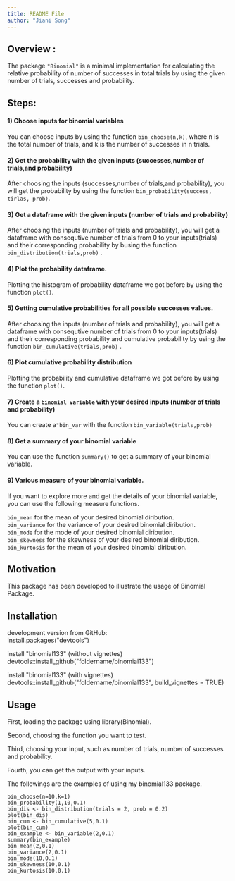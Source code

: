 ```yaml
---
title: README File
author: "Jiani Song"
---
```


## Overview :

The package `"Binomial"` is a minimal implementation for calculating the relative probability of number of successes in total trials by using the given number of trials, successes and probability. 

## Steps:

#### 1) Choose inputs for binomial variables 

You can choose inputs by using the function `bin_choose(n,k)`, where n is the total number of trials, and k is the number of successes in n trials.                     

#### 2) Get the probability with the given inputs (successes,number of trials,and probability)         

After choosing the inputs (successes,number of trials,and probability), you will get the probability by using the function `bin_probability(success, tirlas, prob)`.     

#### 3) Get a dataframe with the given inputs (number of trials and probability)      
 
After choosing the inputs (number of trials and probability), you will get a dataframe with consequtive number of trials from 0 to your inputs(trials) and their corresponding probability by busing the function `bin_distribution(trials,prob)` .         


#### 4) Plot the probability dataframe.          

Plotting the histogram of probability dataframe we got before by using the function `plot()`.         

#### 5) Getting cumulative probabilities for all possible successes values.      

After choosing the inputs (number of trials and probability), you will get a dataframe with consequtive number of trials from 0 to your inputs(trials) and their corresponding probability and cumulative probability by using the function `bin_cumulative(trials,prob)` .     

#### 6) Plot cumulative probability distribution     
 
Plotting the probability and cumulative dataframe we got before by using the function `plot()`.        


#### 7) Create a `binomial variable` with your desired inputs (number of trials and probability)  

You can create a`"bin_var` with the function `bin_variable(trials,prob)`  

#### 8) Get a summary of your binomial variable          

You can use the function `summary()` to get a summary of your binomial variable.   

#### 9) Various measure of your binomial variable.       

If you want to explore more and get the details of your binomial variable, you can use the following measure functions.         

`bin_mean` for the mean of your desired binomial diribution.        
`bin_variance` for the variance of your desired binomial diribution.            
`bin_mode` for the mode of your desired binomial diribution.                
`bin_skewness` for the skewness of your desired binomial diribution.            
`bin_kurtosis` for the mean of your desired binomial diribution.       

## Motivation           

This package has been developed to illustrate the usage of Binomial Package.  


## Installation      

development version from GitHub:       
install.packages("devtools")       

install "binomial133" (without vignettes)    
devtools::install_github("foldername/binomial133")     

install "binomial133" (with vignettes)     
devtools::install_github("foldername/binomial133", build_vignettes = TRUE)       


## Usage                     

First, loading the package using library(Binomial).

Second, choosing the function you want to test.       

Third, choosing your input, such as number of trials, number of successes and probability.         
      
Fourth, you can get the output with your inputs.    

The followings are the examples of using my binomial133 package.       

`bin_choose(n=10,k=1)`                 
`bin_probability(1,10,0.1)`          
`bin_dis <- bin_distribution(trials = 2, prob = 0.2)`      
`plot(bin_dis)`       
`bin_cum <- bin_cumulative(5,0.1)`     
`plot(bin_cum)`            
`bin_example <- bin_variable(2,0.1)`         
`summary(bin_example)`          
`bin_mean(2,0.1)`   
`bin_variance(2,0.1)`         
`bin_mode(10,0.1)`     
`bin_skewness(10,0.1)`     
`bin_kurtosis(10,0.1)`      














